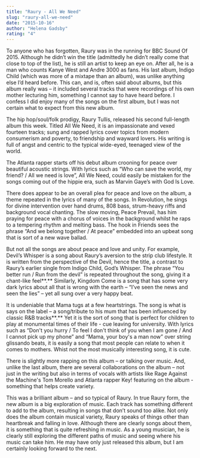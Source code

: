 ```yaml
---
title: "Raury - All We Need"
slug: "raury-all-we-need"
date: "2015-10-16"
author: "Helena Gadsby"
rating: "4"
---
```


To anyone who has forgotten, Raury was in the running for BBC Sound Of 2015. Although he didn’t win the title (admittedly he didn’t really come that close to top of the list), he is still an artist to keep an eye on. After all, he is a man who counts Kanye West and Andre 3000 as fans. His last album, Indigo Child (which was more of a mixtape than an album), was unlike anything else I’d heard before. This can, and is, often said about albums, but this album really was – it included several tracks that were recordings of his own mother lecturing him, something I cannot say to have heard before. I confess I did enjoy many of the songs on the first album, but I was not certain what to expect from this new album.

The hip hop/soul/folk prodigy, Raury Tullis, released his second full-length album this week. Titled All We Need, it is an impassionate and vexed fourteen tracks; sung and rapped lyrics cover topics from modern consumerism and poverty, to friendship and wayward lovers. His writing is full of angst and centric to the typical wide-eyed, teenaged view of the world.

The Atlanta rapper starts off his debut album crooning for peace over beautiful acoustic strings. With lyrics such as “Who can save the world, my friend? / All we need is love”, All We Need, could easily be mistaken for the songs coming out of the hippie era, such as Marvin Gaye’s with God Is Love.

There does appear to be an overall plea for peace and love on the album, a theme repeated in the lyrics of many of the songs. In Revolution, he sings for divine intervention over hand drums, 808 bass, strum-heavy riffs and background vocal chanting. The slow moving, Peace Prevail, has him praying for peace with a chorus of voices in the background whilst he raps to a tempering rhythm and melting bass. The hook in Friends sees the phrase “And we belong together / At peace” embedded into an upbeat song that is sort of a new wave ballad.

But not all the songs are about peace and love and unity. For example, Devil’s Whisper is a song about Raury’s aversion to the strip club lifestyle. It is written from the perspective of the Devil, hence the title, a contrast to Raury’s earlier single from Indigo Child, God’s Whisper. The phrase “You better run / Run from the devil” is repeated throughout the song, giving it a chant-like feel**.** Similarly, Kingdom Come is a song that has some very dark lyrics about all that is wrong with the earth – “I’ve seen the news and seen the lies” – yet all sung over a very happy beat.

It is undeniable that Mama tugs at a few heartstrings. The song is what is says on the label – a song/tribute to his mum that has been influenced by classic R&B tracks**.** Yet it is the sort of song that is perfect for children to play at monumental times of their life - cue leaving for university. With lyrics such as “Don't you hurry / To feel I don't think of you when I am gone / And I cannot pick up my phone” and “Mama, your boy's a man now” over string glissando beats, it is easily a song that most people can relate to when it comes to mothers. Whist not the most musically interesting song, it is cute.

There is slightly more rapping on this album – or talking over music. And, unlike the last album, there are several collaborations on the album – not just in the writing but also in terms of vocals with artists like Rage Against the Machine's Tom Morello and Atlanta rapper Key! featuring on the album - something that helps create variety.

This was a brilliant album – and so typical of Raury. In true Raury form, the new album is a big exploration of music. Each track has something different to add to the album, resulting in songs that don’t sound too alike. Not only does the album contain musical variety, Raury speaks of things other than heartbreak and falling in love. Although there are clearly songs about them, it is something that is quite refreshing in music. As a young musician, he is clearly still exploring the different paths of music and seeing where his music can take him. He may have only just released this album, but I am certainly looking forward to the next.
